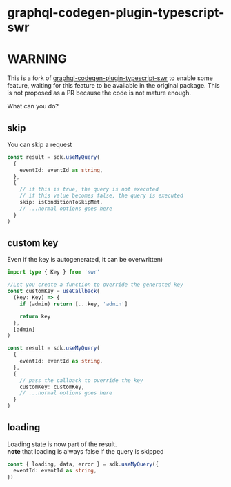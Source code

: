 # graphql-codegen-plugin-typescript-swr <!-- omit in toc -->

# WARNING

This is a fork of [graphql-codegen-plugin-typescript-swr](https://github.com/croutonn/graphql-codegen-plugin-typescript-swr) to enable some feature, waiting
for this feature to be available in the original package. This is not proposed as a PR because the code is not mature enough.

What can you do?

## skip

You can skip a request

```ts
const result = sdk.useMyQuery(
  {
    eventId: eventId as string,
  },
  {
    // if this is true, the query is not executed
    // if this value becomes false, the query is executed
    skip: isConditionToSkipMet,
    // ...normal options goes here
  }
)
```

## custom key

Even if the key is autogenerated, it can be overwritten)

```ts
import type { Key } from 'swr'

//Let you create a function to override the generated key
const customKey = useCallback(
  (key: Key) => {
    if (admin) return [...key, 'admin']

    return key
  },
  [admin]
)

const result = sdk.useMyQuery(
  {
    eventId: eventId as string,
  },
  {
    // pass the callback to override the key
    customKey: customKey,
    // ...normal options goes here
  }
)
```

## loading

Loading state is now part of the result.  
**note** that loading is always false if the query is skipped

```ts
const { loading, data, error } = sdk.useMyQuery({
  eventId: eventId as string,
})
```
